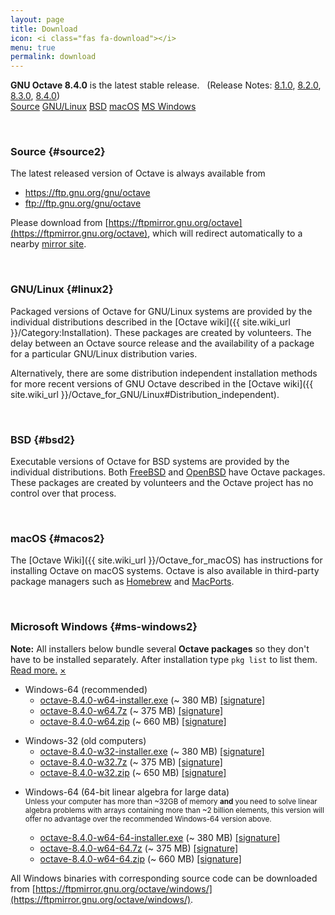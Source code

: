 ```yaml
---
layout: page
title: Download
icon: <i class="fas fa-download"></i>
menu: true
permalink: download
---
```


<div class="primary callout">
  <i class="fas fa-info-circle" style="color:#1779ba;"></i>
  <strong>GNU Octave 8.4.0</strong> is the latest stable release.
  &nbsp;
  (Release Notes:
  <a href="{{ "/NEWS-8.html" | relative_url }}">8.1.0</a>,
  <a href="{{ site.baseurl }}{% post_url 2023-04-13-octave-8.2.0-released %}">8.2.0</a>,
  <a href="{{ site.baseurl }}{% post_url 2023-08-08-octave-8.3.0-released %}">8.3.0</a>,
  <a href="{{ site.baseurl }}{% post_url 2023-11-05-octave-8.4.0-released %}">8.4.0</a>)
</div>

<div class="button-group large expanded stacked-for-small">
  <a class="button" href="#source"><i class="fas fa-code"></i> Source</a>
  <a class="button" href="#linux"><i class="fab fa-linux"></i> GNU/Linux</a>
  <a class="button" href="#bsd"><i class="fab fa-freebsd"></i> BSD</a>
  <a class="button" href="#macos"><i class="fab fa-apple"></i> macOS</a>
  <a class="button" href="#ms-windows"><i class="fab fa-windows"></i> MS Windows</a>
</div>


<p id="source">&nbsp;</p>

### <i class="fas fa-code"></i> Source {#source2}

The latest released version of Octave is always available from

- https://ftp.gnu.org/gnu/octave
- ftp://ftp.gnu.org/gnu/octave

Please download from
[https://ftpmirror.gnu.org/octave](https://ftpmirror.gnu.org/octave),
which will redirect automatically to a nearby
[mirror site](https://www.gnu.org/order/ftp.html).


<p id="linux">&nbsp;</p>

### <i class="fab fa-linux"></i> GNU/Linux {#linux2}

Packaged versions of Octave for GNU/Linux systems are provided by the
individual distributions described in the
[Octave wiki]({{ site.wiki_url }}/Category:Installation).
These packages are created by volunteers.
The delay between an Octave source release and the availability of a package
for a particular GNU/Linux distribution varies.

Alternatively,
there are some distribution independent installation methods for more recent
versions of GNU Octave described in the
[Octave wiki]({{ site.wiki_url }}/Octave_for_GNU/Linux#Distribution_independent).


<p id="bsd">&nbsp;</p>

### <i class="fab fa-freebsd"></i> BSD {#bsd2}

Executable versions of Octave for BSD systems are provided by the individual
distributions.
Both [FreeBSD](https://www.freebsd.org/) and [OpenBSD](https://www.openbsd.org/)
have Octave packages.
These packages are created by volunteers and the Octave project has no control
over that process.


<p id="macos">&nbsp;</p>

### <i class="fab fa-apple"></i> macOS {#macos2}

The [Octave Wiki]({{ site.wiki_url }}/Octave_for_macOS) has instructions for
installing Octave on macOS systems.
Octave is also available in third-party package managers such as
[Homebrew](https://brew.sh/) and [MacPorts](https://www.macports.org).


<p id="ms-windows">&nbsp;</p>

### <i class="fab fa-windows"></i> Microsoft Windows {#ms-windows2}

<div class="primary callout small" data-closable>
<b>Note:</b> All installers below bundle several <b>Octave packages</b>
so they don't have to be installed separately.
After installation type <code>pkg list</code> to list them.<br>
<a href="{{ site.wiki_url }}/Octave_for_Microsoft_Windows">Read more.</a>
<a href="#ms-windows" class="close-button" aria-label="Dismiss alert" type="button" data-close>
  <span aria-hidden="true">&times;</span>
</a>
</div>

- Windows-64 (recommended)
  - [octave-8.4.0-w64-installer.exe](https://ftpmirror.gnu.org/octave/windows/octave-8.4.0-w64-installer.exe)
    (~ 380 MB)
    [[signature]](https://ftpmirror.gnu.org/octave/windows/octave-8.4.0-w64-installer.exe.sig)
  - [octave-8.4.0-w64.7z](https://ftpmirror.gnu.org/octave/windows/octave-8.4.0-w64.7z)
    (~ 375 MB)
    [[signature]](https://ftpmirror.gnu.org/octave/windows/octave-8.4.0-w64.7z.sig)
  - [octave-8.4.0-w64.zip](https://ftpmirror.gnu.org/octave/windows/octave-8.4.0-w64.zip)
    (~ 660 MB)
    [[signature]](https://ftpmirror.gnu.org/octave/windows/octave-8.4.0-w64.zip.sig)

<p></p>

- Windows-32 (old computers)
  - [octave-8.4.0-w32-installer.exe](https://ftpmirror.gnu.org/octave/windows/octave-8.4.0-w32-installer.exe)
    (~ 380 MB)
    [[signature]](https://ftpmirror.gnu.org/octave/windows/octave-8.4.0-w32-installer.exe.sig)
  - [octave-8.4.0-w32.7z](https://ftpmirror.gnu.org/octave/windows/octave-8.4.0-w32.7z)
    (~ 375 MB)
    [[signature]](https://ftpmirror.gnu.org/octave/windows/octave-8.4.0-w32.7z.sig)
  - [octave-8.4.0-w32.zip](https://ftpmirror.gnu.org/octave/windows/octave-8.4.0-w32.zip)
    (~ 650 MB)
    [[signature]](https://ftpmirror.gnu.org/octave/windows/octave-8.4.0-w32.zip.sig)

<p></p>

- Windows-64 (64-bit linear algebra for large data)
  <br><small>
  Unless your computer has more than ~32GB of memory
  <strong>and</strong> you need to solve linear algebra problems
  with arrays containing more than ~2 billion elements, this
  version will offer no advantage over the recommended Windows-64
  version above.
  </small>

  - [octave-8.4.0-w64-64-installer.exe](https://ftpmirror.gnu.org/octave/windows/octave-8.4.0-w64-64-installer.exe)
    (~ 380 MB)
    [[signature]](https://ftpmirror.gnu.org/octave/windows/octave-8.4.0-w64-64-installer.exe.sig)
  - [octave-8.4.0-w64-64.7z](https://ftpmirror.gnu.org/octave/windows/octave-8.4.0-w64-64.7z)
    (~ 375 MB)
    [[signature]](https://ftpmirror.gnu.org/octave/windows/octave-8.4.0-w64-64.7z.sig)
  - [octave-8.4.0-w64-64.zip](https://ftpmirror.gnu.org/octave/windows/octave-8.4.0-w64-64.zip)
    (~ 660 MB)
    [[signature]](https://ftpmirror.gnu.org/octave/windows/octave-8.4.0-w64-64.zip.sig)

All Windows binaries with corresponding source code can be downloaded from
[https://ftpmirror.gnu.org/octave/windows/](https://ftpmirror.gnu.org/octave/windows/).
